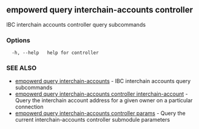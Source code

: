 ## empowerd query interchain-accounts controller

IBC interchain accounts controller query subcommands

### Options

```
  -h, --help   help for controller
```

### SEE ALSO

* [empowerd query interchain-accounts](empowerd_query_interchain-accounts.md)	 - IBC interchain accounts query subcommands
* [empowerd query interchain-accounts controller interchain-account](empowerd_query_interchain-accounts_controller_interchain-account.md)	 - Query the interchain account address for a given owner on a particular connection
* [empowerd query interchain-accounts controller params](empowerd_query_interchain-accounts_controller_params.md)	 - Query the current interchain-accounts controller submodule parameters

